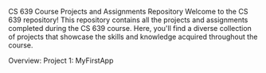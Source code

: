 CS 639 Course Projects and Assignments Repository
Welcome to the CS 639 repository! This repository contains all the projects and assignments completed during the CS 639 course. Here, you'll find a diverse collection of projects that showcase the skills and knowledge acquired throughout the course.

Overview:
Project 1: MyFirstApp

